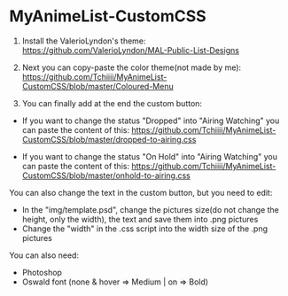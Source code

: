# MyAnimeList-CustomCSS

1. Install the ValerioLyndon's theme: https://github.com/ValerioLyndon/MAL-Public-List-Designs

2. Next you can copy-paste the color theme(not made by me): https://github.com/Tchiiii/MyAnimeList-CustomCSS/blob/master/Coloured-Menu

3. You can finally add at the end the custom button:
 - If you want to change the status "Dropped" into "Airing Watching"
   you can paste the content of this:
   https://github.com/Tchiiii/MyAnimeList-CustomCSS/blob/master/dropped-to-airing.css

- If you want to change the status "On Hold" into "Airing Watching"
   you can paste the content of this:
   https://github.com/Tchiiii/MyAnimeList-CustomCSS/blob/master/onhold-to-airing.css
   
You can also change the text in the custom button, but you need to edit:
- In the "img/template.psd", change the pictures size(do not change the height, only the width), the text and save them into .png pictures
- Change the "width" in the .css script into the width size of the .png pictures

You can also need:
- Photoshop
- Oswald font (none & hover => Medium | on => Bold)
